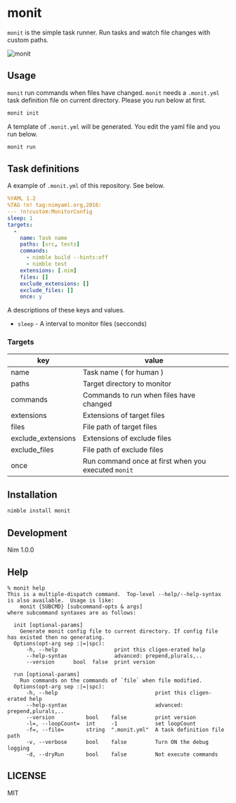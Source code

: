 # monit

`monit` is the simple task runner.
Run tasks and watch file changes with custom paths.

![monit](./doc/monit.gif)

## Usage

`monit` run commands when files have changed.
`monit` needs a `.monit.yml` task definition file on current directory.
Please you run below at first.

```bash
monit init
```

A template of `.monit.yml` will be generated.
You edit the yaml file and you run below.

```bash
monit run
```

## Task definitions

A example of `.monit.yml` of this repository.
See below.

```yml
%YAML 1.2
%TAG !n! tag:nimyaml.org,2016:
--- !n!custom:MonitorConfig 
sleep: 1
targets: 
  - 
    name: Task name
    paths: [src, tests]
    commands:
      - nimble build --hints:off
      - nimble test
    extensions: [.nim]
    files: []
    exclude_extensions: []
    exclude_files: []
    once: y
```

A descriptions of these keys and values.

* `sleep` - A interval to monitor files (secconds)

### Targets

| key | value |
| --- | ----- |
| name               | Task name ( for human ) |
| paths              | Target directory to monitor |
| commands           | Commands to run when files have changed |
| extensions         | Extensions of target files |
| files              | File path of target files |
| exclude_extensions | Extensions of exclude files |
| exclude_files      | File path of exclude files |
| once               | Run command once at first when you executed `monit` |

## Installation

```bash
nimble install monit
```

## Development

Nim 1.0.0

## Help

    % monit help
    This is a multiple-dispatch command.  Top-level --help/--help-syntax
    is also available.  Usage is like:
        monit {SUBCMD} [subcommand-opts & args]
    where subcommand syntaxes are as follows:

      init [optional-params] 
        Generate monit config file to current directory. If config file has existed then no generating.
      Options(opt-arg sep :|=|spc):
          -h, --help                  print this cligen-erated help
          --help-syntax               advanced: prepend,plurals,..
          --version      bool  false  print version

      run [optional-params] 
        Run commands on the commands of `file` when file modified.
      Options(opt-arg sep :|=|spc):
          -h, --help                               print this cligen-erated help
          --help-syntax                            advanced: prepend,plurals,..
          --version          bool    false         print version
          -l=, --loopCount=  int     -1            set loopCount
          -f=, --file=       string  ".monit.yml"  A task definition file path
          -v, --verbose      bool    false         Turn ON the debug logging
          -d, --dryRun       bool    false         Not execute commands

## LICENSE

MIT
